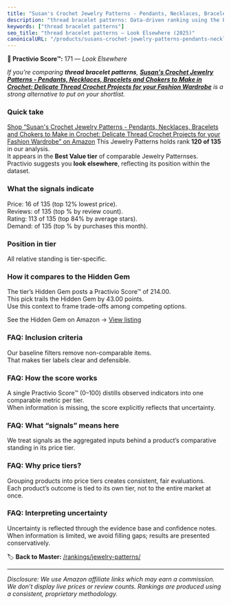 ```yaml
---
title: "Susan's Crochet Jewelry Patterns - Pendants, Necklaces, Bracelets and Chokers to Make in Crochet: Delicate Thread Crochet Projects for your Fashion Wardrobe"
description: "thread bracelet patterns: Data-driven ranking using the Practivio Score™. Positioned by quality, value, demand, findability, momentum."
keywords: ["thread bracelet patterns"]
seo_title: "thread bracelet patterns — Look Elsewhere (2025)"
canonicalURL: "/products/susans-crochet-jewelry-patterns-pendants-necklaces-bracelets-and-chokers-to-make-in-crochet-delicate-thread-crochet-projects-for-your-fashion-wardrobe-B010J5IL2Y/"
---
```


**🚫 Practivio Score™:** 171 — _Look Elsewhere_


*If you're comparing **thread bracelet patterns**, **[Susan's Crochet Jewelry Patterns - Pendants, Necklaces, Bracelets and Chokers to Make in Crochet: Delicate Thread Crochet Projects for your Fashion Wardrobe](https://www.amazon.com/dp/B010J5IL2Y?tag=practivio-20)** is a strong alternative to put on your shortlist.*
### Quick take
[Shop “Susan's Crochet Jewelry Patterns - Pendants, Necklaces, Bracelets and Chokers to Make in Crochet: Delicate Thread Crochet Projects for your Fashion Wardrobe” on Amazon](https://www.amazon.com/dp/B010J5IL2Y?tag=practivio-20)
This Jewelry Patterns holds rank **120 of 135** in our analysis.  
It appears in the **Best Value tier** of comparable Jewelry Patternses.  
Practivio suggests you **look elsewhere**, reflecting its position within the dataset.

### What the signals indicate
Price: 16 of 135 (top 12% lowest price).  
Reviews:  of 135 (top % by review count).  
Rating: 113 of 135 (top 84% by average stars).  
Demand:  of 135 (top % by purchases this month).

### Position in tier
All relative standing is tier-specific.

### How it compares to the Hidden Gem
The tier’s Hidden Gem posts a Practivio Score™ of 214.00.  
This pick trails the Hidden Gem by 43.00 points.  
Use this context to frame trade-offs among competing options.  

See the Hidden Gem on Amazon → [View listing](https://www.amazon.com/dp/B093FGF24C?tag=practivio-20)

### FAQ: Inclusion criteria
Our baseline filters remove non-comparable items.  
That makes tier labels clear and defensible.

### FAQ: How the score works
A single Practivio Score™ (0–100) distills observed indicators into one comparable metric per tier.  
When information is missing, the score explicitly reflects that uncertainty.

### FAQ: What “signals” means here
We treat signals as the aggregated inputs behind a product’s comparative standing in its price tier.

### FAQ: Why price tiers?
Grouping products into price tiers creates consistent, fair evaluations.  
Each product’s outcome is tied to its own tier, not to the entire market at once.

### FAQ: Interpreting uncertainty
Uncertainty is reflected through the evidence base and confidence notes.  
When information is limited, we avoid filling gaps; results are presented conservatively.


🏷️ **Back to Master:** [/rankings/jewelry-patterns/](/rankings/jewelry-patterns/)

---
_Disclosure: We use Amazon affiliate links which may earn a commission. We don’t display live prices or review counts. Rankings are produced using a consistent, proprietary methodology._
